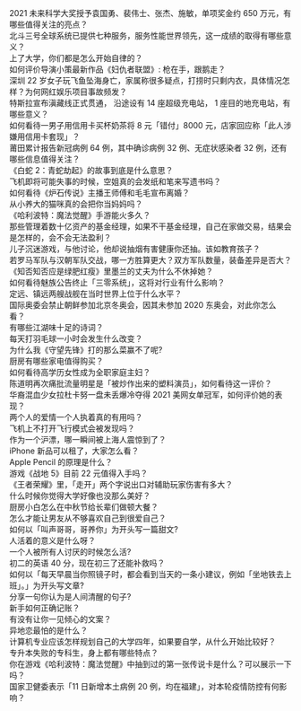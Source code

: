 2021 未来科学大奖授予袁国勇、裴伟士、张杰、施敏，单项奖金约 650 万元，有哪些值得关注的亮点？  
北斗三号全球系统已提供七种服务，服务性能世界领先，这一成绩的取得有哪些意义？  
上了大学，你们都是怎么开始自律的？  
如何评价导演小策最新作品《妇仇者联盟》: 枪在手，跟鹅走？  
深圳 22 岁女子玩飞鱼坠海身亡，家属称很多疑点，打捞时只剩内衣，具体情况怎样？为何网红娱乐项目事故频发？  
特斯拉宣布滇藏线正式贯通， 沿途设有 14 座超级充电站， 1 座目的地充电站，有哪些意义？  
如何看待一男子用信用卡买杯奶茶将 8 元「错付」8000 元，店家回应称「此人涉嫌用信用卡套现」？  
莆田累计报告新冠病例 64 例，其中确诊病例 32 例、无症状感染者 32 例，还有哪些信息值得关注？  
《白蛇 2：青蛇劫起》的故事到底是什么意思？  
飞机即将可能失事的时候，空姐真的会发纸和笔来写遗书吗？  
如何看待《炉石传说》主播王师傅和毛毛宣布离婚？  
从小养大的猫咪真的会把你当妈妈吗？  
《哈利波特：魔法觉醒》手游能火多久？  
那些管理着数十亿资产的基金经理，如果不干基金经理，自己在家做交易，结果会是怎样的，会不会无法盈利？  
儿子沉迷游戏，与他讨论，他却说抽烟有害健康你还抽。该如教育孩子？  
若罗马军队与汉朝军队交战，哪一方胜算更大？双方军队数量，装备差异是否大？  
《知否知否应是绿肥红瘦》里墨兰的丈夫为什么不休掉她？  
如何看待魅族公告终止「三零系统」，这将对行业有什么影响？  
定远、镇远两艘战舰在当时世界上位于什么水平？  
国际奥委会禁止朝鲜参加北京冬奥会，因其未参加 2020 东奥会，对此你怎么看？  
有哪些江湖味十足的诗词？  
每天打羽毛球一小时会发生什么改变？  
为什么我《守望先锋》打的那么菜赢不了呢?  
厨房有哪些家电值得购买？  
如何看待高学历女性成为全职家庭主妇？  
陈道明再次痛批流量明星是「被炒作出来的塑料演员」，如何看待这一评价？  
华裔混血少女拉杜卡努一盘未丢爆冷夺得 2021 美网女单冠军，如何评价她的表现？  
两个人的爱情一个人执着真的有用吗？  
飞机上不打开飞行模式会被发现吗？  
作为一个沪漂，哪一瞬间被上海人震惊到了？  
iPhone 新品可以租了，大家怎么看？  
Apple Pencil 的原理是什么？  
游戏《战地 5》目前 22 元值得入手吗？  
《王者荣耀》里，「走开」两个字说出口对辅助玩家伤害有多大？  
什么时候你觉得大学好像也没那么美好？  
厨房小白怎么在中秋节给长辈们做顿大餐？  
怎么才能让男友从不够喜欢自己到很爱自己？  
如何以「叫声哥哥，哥养你」为开头写一篇甜文?  
人活着的意义是什么呀？  
一个人被所有人讨厌的时候怎么活?  
初二的英语 40 分，现在初三了还能补救吗？  
如何以「每天早晨当你照镜子时，都会看到当天的一条小建议，例如「坐地铁去上班」。」为开头写文章?  
分享一句你认为是人间清醒的句子?  
新手如何正确记账？  
有没有让你一见倾心的文案？  
异地恋最怕的是什么？  
计算机专业应该怎样规划自己的大学四年，如果要自学，从什么开始比较好？  
专升本失败的专科生，身上都有哪些特点？  
你在游戏《哈利波特：魔法觉醒》中抽到过的第一张传说卡是什么？可以展示一下吗？  
国家卫健委表示「11 日新增本土病例 20 例，均在福建」，对本轮疫情防控有何影响？  
